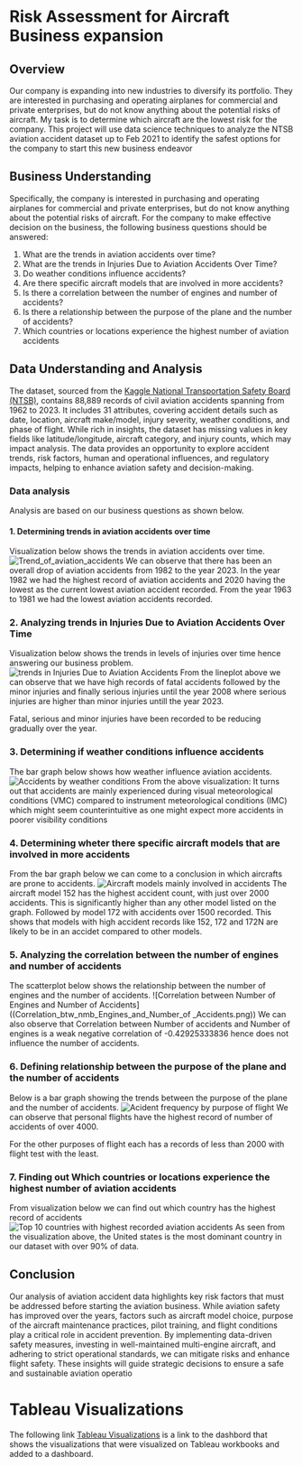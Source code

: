 # Risk Assessment for Aircraft Business expansion
## Overview
Our company is expanding into new industries to diversify its portfolio. They are interested in purchasing and operating airplanes for commercial and private enterprises, but do not know anything about the potential risks of aircraft. My task is to determine which aircraft are the lowest risk for the company. This project will use data science techniques to analyze the NTSB aviation accident dataset up to Feb 2021 to identify the safest options for the company to start this new business endeavor

## Business Understanding
Specifically, the company is interested in purchasing and operating airplanes for commercial and private enterprises, but do not know anything about the potential risks of aircraft. For the company to make effective decision on the business, the following  business questions should be answered:
1. What are the trends in aviation accidents over time?
2. What are the trends in Injuries Due to Aviation Accidents Over Time?
3. Do weather conditions influence accidents?
4. Are there specific aircraft models that are involved in more accidents?
5. Is there a correlation between the number of engines and number of accidents?
6. Is there a relationship between the purpose of the plane and the number of accidents?
7. Which countries or locations experience the highest number of aviation accidents

## Data Understanding and Analysis
The dataset, sourced from the [Kaggle National Transportation Safety Board (NTSB)](https://www.kaggle.com/datasets/khsamaha/aviation-accident-database-synopses), contains 88,889 records of civil aviation accidents spanning from 1962 to 2023. It includes 31 attributes, covering accident details such as date, location, aircraft make/model, injury severity, weather conditions, and phase of flight. While rich in insights, the dataset has missing values in key fields like latitude/longitude, aircraft category, and injury counts, which may impact analysis. The data provides an opportunity to explore accident trends, risk factors, human and operational influences, and regulatory impacts, helping to enhance aviation safety and decision-making.
### Data analysis
Analysis are based on our business questions as shown below.

#### 1. Determining trends in aviation accidents over time
Visualization below shows the trends in aviation accidents over time.
![Trend_of_aviation_accidents](Images/Trend_of_aviation_accidents.png)
We can observe that there has been an overall drop of aviation accidents from 1982 to the year 2023. In the year 1982 we had the highest record of aviation accidents and 2020 having the lowest as the current lowest aviation accident recorded. From the year 1963 to 1981 we had the lowest aviation accidents recorded.

### 2. Analyzing trends in Injuries Due to Aviation Accidents Over Time
Visualization below shows the trends in levels of injuries over time hence answering our business problem.
![trends in Injuries Due to Aviation Accidents](Images/Trends_in_injuries.png)
From the lineplot above we can observe that we have high records of fatal accidents followed by the minor injuries and finally serious injuries until the year 2008 where serious injuries are higher than minor injuries untill the year 2023.

Fatal, serious and minor injuries have been recorded to be reducing gradually over the year.

### 3. Determining if weather conditions influence accidents
The bar graph below shows how weather influence aviation accidents.
![Accidents by weather conditions](Accidents_by_weather_conditions.png)
From the above visualization: It turns out that accidents are mainly experienced during visual meteorological conditions (VMC) compared to instrument meteorological conditions (IMC) which might seem counterintuitive as one might expect more accidents in poorer visibility conditions

### 4. Determining wheter there specific aircraft models that are involved in more accidents
From the bar graph below we can come to a conclusion in which aircrafts are prone to accidents.
![Aircraft models mainly involved in accidents](Aircraft_models_involved_in_accidents.png)
The aircraft model 152 has the highest accident count, with just over 2000 accidents. This is significantly higher than any other model listed on the graph. Followed by model 172 with accidents over 1500 recorded. This shows that models with high accident records like 152, 172 and 172N are likely to be in an accidet compared to other models.

### 5. Analyzing the correlation between the number of engines and number of accidents
The scatterplot below shows the relationship between the number of engines and the number of accidents.
![Correlation between Number of Engines and Number of Accidents]((Correlation_btw_nmb_Engines_and_Number_of _Accidents.png))
We can also observe that Correlation between Number of accidents and Number of engines is a weak negative correlation of -0.42925333836 hence does not influence the number of accidents.

### 6. Defining relationship between the purpose of the plane and the number of accidents
Below is a bar graph showing the trends between the purpose of the plane and the number of accidents.
![Acident frequency by purpose of flight](Purpose_of_flight.png)
We can observe that personal flights have the highest record of number of accidents of over 4000.

For the other purposes of flight each has a records of less than 2000 with flight test with the least.
### 7. Finding out Which countries or locations experience the highest number of aviation accidents
From visualization below we can find out which country has the highest record of accidents
![Top 10 countries with highest recorded aviation accidents](Country_high_record.png)
As seen from the visualization above, the United states is the most dominant country in our dataset with over 90% of data.

## Conclusion
Our analysis of aviation accident data highlights key risk factors that must be addressed before starting the aviation business. While aviation safety has improved over the years, factors such as aircraft model choice, purpose of the aircraft maintenance practices, pilot training, and flight conditions play a critical role in accident prevention. By implementing data-driven safety measures, investing in well-maintained multi-engine aircraft, and adhering to strict operational standards, we can mitigate risks and enhance flight safety. These insights will guide strategic decisions to ensure a safe and sustainable aviation operatio
# Tableau Visualizations
The following link [Tableau Visualizations](https://public.tableau.com/views/phase1_project_17387741981440/RiskassessmentforAircraftbusinessexpansionDashboard?:language=en-US&:sid=&:display_count=n&:origin=viz_share_link) is a link to the dashbord that shows the visualizations that were visualized on Tableau workbooks and added to a dashboard.
